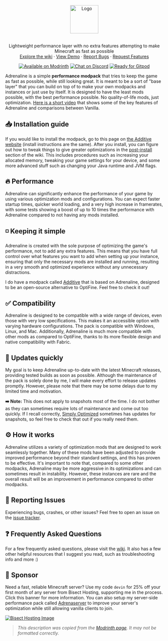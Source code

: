 <div align="center">
  <a href="https://github.com/intergrav/Adrenaline">
    <img src="https://raw.githubusercontent.com/intergrav/Branding/main/adrenaline/adrenaline_textlogo_256h.png" alt="Logo" height="90">
  </a>
  <br />
  <br />
  <p align="center">
    Lightweight performance layer with no extra features attempting to make Minecraft as fast as possible
    <br />
    <a href="https://github.com/intergrav/Adrenaline/wiki">Explore the wiki</a>
    ·
    <a href="https://www.youtube.com/watch?v=xiZOyZ-sblw">View Demo</a>
    ·
    <a href="https://github.com/intergrav/Adrenaline/issues">Report Bugs</a>
    ·
    <a href="https://github.com/intergrav/Adrenaline/issues">Request Features</a>
  </p>
  <a href="https://modrinth.com/modpack/adrenaline"><img src="https://cdn.jsdelivr.net/npm/@intergrav/devins-badges@3/assets/compact-minimal/available/modrinth_vector.svg" alt="Available on Modrinth"></a>
  <a href="https://discord.gg/36Tv44cYte"><img src="https://cdn.jsdelivr.net/npm/@intergrav/devins-badges@3/assets/compact-minimal/social/discord-singular_vector.svg" alt="Chat on Discord"></a>
  <a href="https://gitpod.io/from-referrer/"><img src="https://cdn.jsdelivr.net/npm/@intergrav/devins-badges@3/assets/compact-minimal/supported/gitpod_vector.svg" alt="Ready for Gitpod"></a>
</div>

Adrenaline is a simple **performance modpack** that tries to keep the game as fast as possible, while still looking great. It is meant to be a sort of "base layer" that you can build on top of to make your own modpacks and instances or just use by itself. It is designed to have the least mods possible, with the best performance possible. No quality-of-life mods, just optimization. [Here is a short video](https://www.youtube.com/watch?v=xiZOyZ-sblw) that shows some of the key features of Adrenaline and comparisons between Vanilla.

## 📥 Installation guide

If you would like to install the modpack, go to this page on [the Additive website](https://additive.intergrav.xyz/downloads) (install instructions are the same). After you install, you can figure out how to tweak things to give greater optimizations in the [post-install](https://github.com/intergrav/Adrenaline/wiki/Post-install) section of the wiki. This includes procedures such as increasing your allocated memory, tweaking your game settings for your device, and some more advanced stuff such as changing your Java runtime and JVM flags.

## 🔥 Performance

Adrenaline can significantly enhance the performance of your game by using various optimization mods and configurations. You can expect faster startup times, quicker world loading, and a very high increase in framerates, with some tests showing a boost of up to 10 times the performance with Adrenaline compared to not having any mods installed.

## ◽ Keeping it simple

Adrenaline is created with the sole purpose of optimizing the game's performance, not to add any extra features. This means that you have full control over what features you want to add when setting up your instance, ensuring that only the necessary mods are installed and running, resulting in a very smooth and optimized experience without any unnecessary distractions.

I do have a modpack called [Additive](https://modrinth.com/modpack/additive) that is based on Adrenaline, designed to be an open-source alternative to OptiFine. Feel free to check it out!

## ✅ Compatibility

Adrenaline is designed to be compatible with a wide range of devices, even those with very low specifications. This makes it an accessible option with varying hardware configurations. The pack is compatible with Windows, Linux, and Mac. Additionally, Adrenaline is much more compatible with other mods as compared to OptiFine, thanks to its more flexible design and native compatibility with Fabric.

## 🔄️ Updates quickly

My goal is to keep Adrenaline up-to-date with the latest Minecraft releases, providing tested builds as soon as possible. Although the maintenance of the pack is solely done by me, I will make every effort to release updates promptly. However, please note that there may be some delays due to my limited time and motivation.

**➡️ Note:** This does not apply to snapshots most of the time. I do not bother as they can sometimes require lots of maintenance and come out too quickly. If I recall correctly, [Simply Optimized](https://modrinth.com/modpack/sop) sometimes has updates for snapshots, so feel free to check that out if you really need them.

## ⚙️ How it works

Adrenaline utilizes a variety of optimization mods that are designed to work seamlessly together. Many of these mods have been adjusted to provide improved performance beyond their standard settings, and this has proven to be effective. It's important to note that, compared to some other modpacks, Adrenaline may be more aggressive in its optimizations and can sometimes result in instability. However, these instances are rare and the overall result will be an improvement in performance compared to other modpacks.

## 🐛 Reporting Issues

Experiencing bugs, crashes, or other issues? Feel free to open an issue on the [issue tracker](https://github.com/intergrav/Adrenaline/issues).

## ❓ Frequently Asked Questions

For a few frequently asked questions, please visit the [wiki](https://github.com/intergrav/Adrenaline/wiki). It also has a few other helpful resources that I suggest you read, such as troubleshooting info and more :)

## 🍉 Sponsor
Need a fast, reliable Minecraft server? Use my code `devin` for 25% off your first month of any server from Bisect Hosting, supporting me in the process. Click this banner for more information. You can also setup my server-side performance pack called [Adrenaserver](https://modrinth.com/modpack/adrenaserver) to improve your server's optimization while still allowing vanilla clients to join.

[![Bisect Hosting Image](https://www.bisecthosting.com/partners/custom-banners/444cf491-d49c-4b9a-8b2d-250593122b7e.webp)](https://www.bisecthosting.com/devin)

> *This description was copied from the [Modrinth page](https://modrinth.com/modpack/adrenaline). It may not be formatted correctly.*
